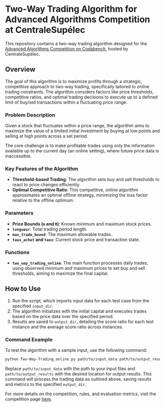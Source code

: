 # Two-Way Trading Algorithm for Advanced Algorithms Competition at CentraleSupélec

This repository contains a two-way trading algorithm designed for the [Advanced Algorithms Competition on Codabench](https://www.codabench.org/competitions/2752/#/participate-tab), hosted by CentraleSupélec.

## Overview

The goal of this algorithm is to maximize profits through a strategic, competitive approach to two-way trading, specifically tailored to online trading constraints. The algorithm considers factors like price thresholds, competitive ratios, and optimal trading decisions to execute up to a defined limit of buy/sell transactions within a fluctuating price range.

### Problem Description
Given a stock that fluctuates within a price range, the algorithm aims to maximize the value of a limited initial investment by buying at low points and selling at high points across a set period.

The core challenge is to make profitable trades using only the information available up to the current day (an online setting), where future price data is inaccessible.

### Key Features of the Algorithm

- **Threshold-based Trading**: The algorithm sets buy and sell thresholds to react to price changes efficiently.
- **Optimal Competitive Ratio**: This competitive, online algorithm approximates an optimal offline strategy, minimizing the loss factor relative to the offline optimum.

### Parameters
- **Price Bounds (`m` and `M`)**: Known minimum and maximum stock prices.
- **`longueur`**: Total trading period length.
- **`max_trade_bound`**: The maximum allowable trades.
- **`taux_achat` and `taux`**: Current stock price and transaction state.

### Functions
- **`two_way_trading_online`**: The main function processes daily trades, using observed minimum and maximum prices to set buy and sell thresholds, aiming to maximize the final capital.

## How to Use

1. Run the script, which imports input data for each test case from the specified `input_dir`.
2. The algorithm initializes with the initial capital and executes trades based on the price data over the specified period.
3. Results are saved to `output_dir`, detailing the score ratio for each test instance and the average score ratio across instances.

### Command Example

To test the algorithm with a sample input, use the following command:

```bash
python Two-Way-Trading_online.py path/to/input_data path/to/output_results
```

Replace `path/to/input_data` with the path to your input files and `path/to/output_results` with the desired location for output results. This command will process the trading data as outlined above, saving results and metrics to the specified `output_dir`.

For more details on the competition, rules, and evaluation metrics, visit the competition page [here](https://www.codabench.org/competitions/2752/#/participate-tab).
